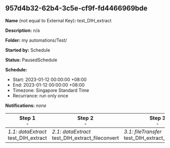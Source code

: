 ## 957d4b32-62b4-3c5e-cf9f-fd4466969bde

**Name** (not equal to External Key)**:** test_DIH_extract

**Description:** n/a

**Folder:** my automations/Test/

**Started by:** Schedule

**Status:** PausedSchedule

**Schedule:**

* Start: 2023-01-12 00:00:00 +08:00
* End: 2023-01-12 00:00:00 +08:00
* Timezone: Singapore Standard Time
* Recurrance: run only once

**Notifications:** _none_


| Step 1<br>_<small>-</small>_ | Step 2<br>_<small>-</small>_ | Step 3<br>_<small>-</small>_ |
| --- | --- | --- |
| _1.1: dataExtract_<br>test_DIH_extract | _2.1: dataExtract_<br>test_DIH_extract_fileconvert | _3.1: fileTransfer_<br>test_DIH_extract_filetransfer |
